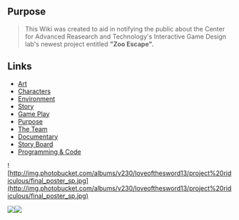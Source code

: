 ## Purpose ##
> This Wiki was created to aid in notifying the public about the Center for Advanced Reasearch and Technology's Interactive Game Design lab's newest project entitled **"Zoo Escape".**

## Links ##

  * [Art](http://code.google.com/p/ridiculous/wiki/Concept_Art?updated=Concept_Art&ts=1176843100)
  * [Characters](http://code.google.com/p/ridiculous/wiki/Characters)
  * [Environment](http://code.google.com/p/ridiculous/wiki/Environment?updated=Environment&ts=1176843153)
  * [Story](http://code.google.com/p/ridiculous/wiki/Story?updated=Story&ts=1176845745)
  * [Game Play](http://code.google.com/p/ridiculous/wiki/Game_Play?updated=Game_Play&ts=1176843344)
  * [Purpose](http://code.google.com/p/ridiculous/wiki/Purpose?updated=Purpose&ts=1176843414)
  * [The Team](http://code.google.com/p/ridiculous/wiki/The_Team?updated=The_Team&ts=1176841320)
  * [Documentary](http://code.google.com/p/ridiculous/wiki/Documentary?updated=Documentary&ts=1176843547)
  * [Story Board](http://code.google.com/p/ridiculous/wiki/Story_Board?updated=Story_Board&ts=1176843619)
  * [Programming & Code](http://code.google.com/p/ridiculous/wiki/Programming_Code)



![http://img.photobucket.com/albums/v230/loveofthesword13/project%20ridiculous/final_poster_sp.jpg](http://img.photobucket.com/albums/v230/loveofthesword13/project%20ridiculous/final_poster_sp.jpg)


[![](http://i169.photobucket.com/albums/u209/M1sfire/cart_logo_resize_da.png)](http://cart.org/)[![](http://i169.photobucket.com/albums/u209/M1sfire/bluestar_logo_resize_da.png)](http://igd.cart.org/)



